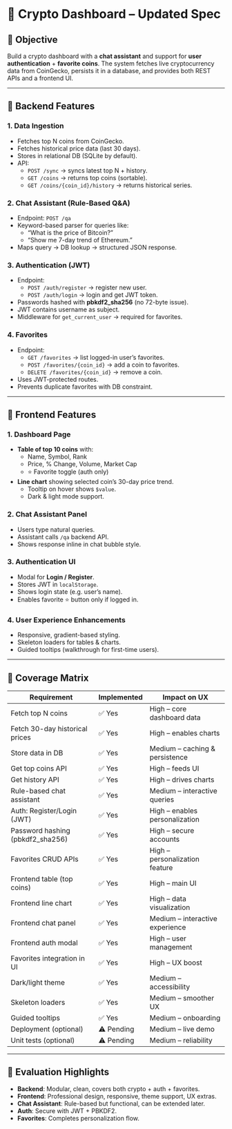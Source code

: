 # 📌 Crypto Dashboard – Updated Spec

## 🎯 Objective
Build a crypto dashboard with a **chat assistant** and support for **user authentication** + **favorite coins**. The system fetches live cryptocurrency data from CoinGecko, persists it in a database, and provides both REST APIs and a frontend UI.

---

## 🔹 Backend Features

### 1. Data Ingestion
- Fetches top N coins from CoinGecko.  
- Fetches historical price data (last 30 days).  
- Stores in relational DB (SQLite by default).  
- API:  
  - `POST /sync` → syncs latest top N + history.  
  - `GET /coins` → returns top coins (sortable).  
  - `GET /coins/{coin_id}/history` → returns historical series.  

### 2. Chat Assistant (Rule-Based Q&A)
- Endpoint: `POST /qa`  
- Keyword-based parser for queries like:  
  - “What is the price of Bitcoin?”  
  - “Show me 7-day trend of Ethereum.”  
- Maps query → DB lookup → structured JSON response.  

### 3. Authentication (JWT)
- Endpoint:  
  - `POST /auth/register` → register new user.  
  - `POST /auth/login` → login and get JWT token.  
- Passwords hashed with **pbkdf2_sha256** (no 72-byte issue).  
- JWT contains username as subject.  
- Middleware for `get_current_user` → required for favorites.  

### 4. Favorites
- Endpoint:  
  - `GET /favorites` → list logged-in user’s favorites.  
  - `POST /favorites/{coin_id}` → add a coin to favorites.  
  - `DELETE /favorites/{coin_id}` → remove a coin.  
- Uses JWT-protected routes.  
- Prevents duplicate favorites with DB constraint.  

---

## 🔹 Frontend Features

### 1. Dashboard Page
- **Table of top 10 coins** with:  
  - Name, Symbol, Rank  
  - Price, % Change, Volume, Market Cap  
  - ⭐ Favorite toggle (auth only)  
- **Line chart** showing selected coin’s 30-day price trend.  
  - Tooltip on hover shows `$value`.  
  - Dark & light mode support.  

### 2. Chat Assistant Panel
- Users type natural queries.  
- Assistant calls `/qa` backend API.  
- Shows response inline in chat bubble style.  

### 3. Authentication UI
- Modal for **Login / Register**.  
- Stores JWT in `localStorage`.  
- Shows login state (e.g. user’s name).  
- Enables favorite ⭐ button only if logged in.  

### 4. User Experience Enhancements
- Responsive, gradient-based styling.  
- Skeleton loaders for tables & charts.  
- Guided tooltips (walkthrough for first-time users).  

---

## 🔹 Coverage Matrix

| Requirement                          | Implemented | Impact on UX |
|--------------------------------------|-------------|--------------|
| Fetch top N coins                    | ✅ Yes       | High – core dashboard data |
| Fetch 30-day historical prices       | ✅ Yes       | High – enables charts |
| Store data in DB                     | ✅ Yes       | Medium – caching & persistence |
| Get top coins API                    | ✅ Yes       | High – feeds UI |
| Get history API                      | ✅ Yes       | High – drives charts |
| Rule-based chat assistant            | ✅ Yes       | Medium – interactive queries |
| Auth: Register/Login (JWT)           | ✅ Yes       | High – enables personalization |
| Password hashing (pbkdf2_sha256)     | ✅ Yes       | High – secure accounts |
| Favorites CRUD APIs                  | ✅ Yes       | High – personalization feature |
| Frontend table (top coins)           | ✅ Yes       | High – main UI |
| Frontend line chart                  | ✅ Yes       | High – data visualization |
| Frontend chat panel                  | ✅ Yes       | Medium – interactive experience |
| Frontend auth modal                  | ✅ Yes       | High – user management |
| Favorites integration in UI          | ✅ Yes       | High – UX boost |
| Dark/light theme                     | ✅ Yes       | Medium – accessibility |
| Skeleton loaders                     | ✅ Yes       | Medium – smoother UX |
| Guided tooltips                      | ✅ Yes       | Medium – onboarding |
| Deployment (optional)                | ⚠️ Pending   | Medium – live demo |
| Unit tests (optional)                | ⚠️ Pending   | Medium – reliability |

---

## 🔹 Evaluation Highlights
- **Backend**: Modular, clean, covers both crypto + auth + favorites.  
- **Frontend**: Professional design, responsive, theme support, UX extras.  
- **Chat Assistant**: Rule-based but functional, can be extended later.  
- **Auth**: Secure with JWT + PBKDF2.  
- **Favorites**: Completes personalization flow.  

